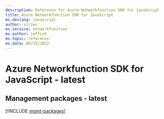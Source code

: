 ```yaml
---
description: Reference for Azure Networkfunction SDK for JavaScript
title: Azure Networkfunction SDK for JavaScript
ms.devlang: javascript
author: xirzec
ms.service: networkfunction
ms.author: jeffish
ms.topic: reference
ms.data: 09/15/2022
---
```

# Azure Networkfunction SDK for JavaScript - latest

## Management packages - latest
[!INCLUDE [mgmt-packages](networkfunction-mgmt-index.md)]